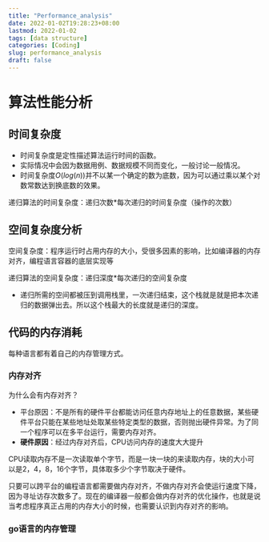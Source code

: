 ```yaml
---
title: "Performance_analysis"
date: 2022-01-02T19:28:23+08:00
lastmod: 2022-01-02
tags: [data structure]
categories: [Coding]
slug: performance_analysis
draft: false
---
```

# 算法性能分析
## 时间复杂度
- 时间复杂度是定性描述算法运行时间的函数。
- 实际情况中会因为数据用例、数据规模不同而变化，一般讨论一般情况。
- 时间复杂度$O(log(n))$并不以某一个确定的数为底数，因为可以通过乘以某个对数常数达到换底数的效果。

递归算法的时间复杂度：递归次数*每次递归的时间复杂度（操作的次数）
## 空间复杂度分析
空间复杂度：程序运行时占用内存的大小，受很多因素的影响，比如编译器的内存对齐，编程语言容器的底层实现等

递归算法的空间复杂度：递归深度*每次递归的空间复杂度
- 递归所需的空间都被压到调用栈里，一次递归结束，这个栈就是就是把本次递归的数据弹出去。所以这个栈最大的长度就是递归的深度。
## 代码的内存消耗
每种语言都有着自己的内存管理方式。
### 内存对齐

为什么会有内存对齐？
- 平台原因：不是所有的硬件平台都能访问任意内存地址上的任意数据，某些硬件平台只能在某些地址处取某些特定类型的数据，否则抛出硬件异常。为了同一个程序可以在多平台运行，需要内存对齐。
- **硬件原因**：经过内存对齐后，CPU访问内存的速度大大提升

CPU读取内存不是一次读取单个字节，而是一块一块的来读取内存，块的大小可以是2，4，8，16个字节，具体取多少个字节取决于硬件。

只要可以跨平台的编程语言都需要做内存对齐，不做内存对齐会使运行速度下降，因为寻址访存次数多了。现在的编译器一般都会做内存对齐的优化操作，也就是说当考虑程序真正占用的内存大小的时候，也需要认识到内存对齐的影响。
### go语言的内存管理
